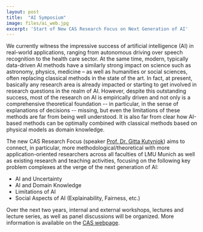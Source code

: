 ```yaml
---
layout: post
title:  "AI Symposium"
image: files/ai_web.jpg
excerpt: 'Start of New CAS Research Focus on Next Generation of AI'
---
```


We currently witness the impressive success of artificial intelligence (AI) in real-world applications, ranging from autonomous driving over speech recognition to the health care sector. At the same time, modern, typically data-driven AI methods have a similarly strong impact on science such as astronomy, physics, medicine – as well as humanities or social sciences, often replacing classical methods in the state of the art. In fact, at present, basically any research area is already impacted or starting to get involved in research questions in the realm of AI. However, despite this outstanding success, most of the research on AI is empirically driven and not only is a comprehensive theoretical foundation -- in particular, in the sense of explanations of decisions -- missing, but even the limitations of these methods are far from being well understood. It is also far from clear how AI-based methods can be optimally combined with classical methods based on physical models as domain knowledge.

The new CAS Research Focus (speaker <a href="https://www.ai.math.lmu.de/kutyniok">Prof. Dr. Gitta Kutyniok</a>) aims to connect, in particular, more methodological/theoretical with more application-oriented researchers across all faculties of LMU Munich as well as existing research and teaching activities, focusing on the following key problem complexes at the verge of the next generation of AI:
<ul>
  <li>AI and Uncertainty</li>
  <li>AI and Domain Knowledge</li>
  <li>Limitations of AI</li>
  <li>Social Aspects of AI (Explainability, Fairness, etc.)</li>
</ul>

Over the next two years, internal and external workshops, lectures and lecture series, as well as panel discussions will be organized. More information is available on the <a href="https://www.en.cas.uni-muenchen.de/research_focus/next_generation_ai/index.html">CAS webpage</a>. 